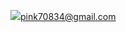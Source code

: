 <a href="#" target="_blank"><img src="https://img.shields.io/badge/FF0000?style=flat&logo=#EA4335&logoColor=FFFFFF"/>pink70834@gmail.com</a>
